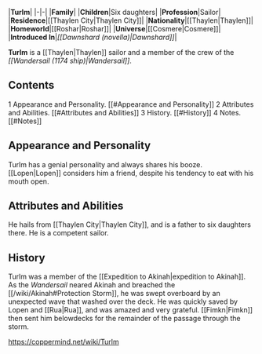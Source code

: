 |**Turlm**|
|-|-|
|**Family**|
|**Children**|Six daughters|
|**Profession**|Sailor|
|**Residence**|[[Thaylen City\|Thaylen City]]|
|**Nationality**|[[Thaylen\|Thaylen]]|
|**Homeworld**|[[Roshar\|Roshar]]|
|**Universe**|[[Cosmere\|Cosmere]]|
|**Introduced In**|*[[Dawnshard (novella)\|Dawnshard]]*|

**Turlm** is a [[Thaylen\|Thaylen]] sailor and a member of the crew of the *[[Wandersail (1174 ship)\|Wandersail]]*.

## Contents

1 Appearance and Personality. [[#Appearance and Personality]] 
2 Attributes and Abilities. [[#Attributes and Abilities]] 
3 History. [[#History]] 
4 Notes. [[#Notes]] 


## Appearance and Personality
Turlm has a genial personality and always shares his booze. [[Lopen\|Lopen]] considers him a friend, despite his tendency to eat with his mouth open.

## Attributes and Abilities
He hails from [[Thaylen City\|Thaylen City]], and is a father to six daughters there. He is a competent sailor.

## History
Turlm was a member of the [[Expedition to Akinah\|expedition to Akinah]]. As the *Wandersail* neared Akinah and breached the [[/wiki/Akinah#Protection Storm]], he was swept overboard by an unexpected wave that washed over the deck. He was quickly saved by Lopen and [[Rua\|Rua]], and was amazed and very grateful. [[Fimkn\|Fimkn]] then sent him belowdecks for the remainder of the passage through the storm.



https://coppermind.net/wiki/Turlm